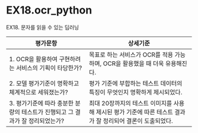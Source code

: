 # EX18.ocr_python
EX18. 문자를 읽을 수 있는 딥러닝


|평가문항|상세기준|
|---|---|
|1. OCR을 활용하여 구현하려는 서비스의 기획이 타당한가?|목표로 하는 서비스가 OCR를 적용 가능하며, OCR을 활용했을 때 더욱 유용해진다.|
|2. 모델 평가기준이 명확하고 체계적으로 세워졌는가?|평가 기준에 부합하는 테스트 데이터의 특징이 무엇인지 명확하게 제시되었다.|
|3. 평가기준에 따라 충분한 분량의 테스트가 진행되고 그 결과가 잘 정리되었는가?|최대 20장까지의 테스트 이미지를 사용해 제시된 평가 기준에 따른 테스트 결과가 잘 정리되어 결론이 도출되었다.|
